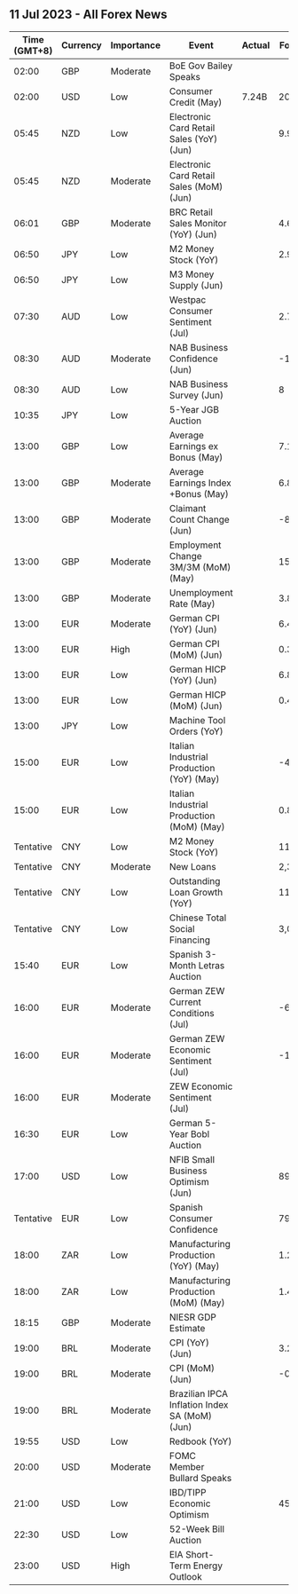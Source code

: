 ## 11 Jul 2023 - All Forex News
| Time (GMT+8) | Currency | Importance | Event | Actual | Forecast | Previous |
|------|----------|------------|-------|--------|----------|----------|
| 02:00 | GBP | Moderate | BoE Gov Bailey Speaks |  |  |  |
| 02:00 | USD | Low | Consumer Credit (May) | 7.24B | 20.50B | 20.32B |
| 05:45 | NZD | Low | Electronic Card Retail Sales (YoY) (Jun) |  | 9.9% | 3.3% |
| 05:45 | NZD | Moderate | Electronic Card Retail Sales (MoM) (Jun) |  |  | -1.7% |
| 06:01 | GBP | Moderate | BRC Retail Sales Monitor (YoY) (Jun) |  | 4.6% | 3.7% |
| 06:50 | JPY | Low | M2 Money Stock (YoY) |  | 2.9% | 2.7% |
| 06:50 | JPY | Low | M3 Money Supply (Jun) |  |  | 2,102.7T |
| 07:30 | AUD | Low | Westpac Consumer Sentiment (Jul) |  | 2.7% | 0.2% |
| 08:30 | AUD | Moderate | NAB Business Confidence (Jun) |  | -1 | -4 |
| 08:30 | AUD | Low | NAB Business Survey (Jun) |  | 8 | 8 |
| 10:35 | JPY | Low | 5-Year JGB Auction |  |  | 0.068% |
| 13:00 | GBP | Low | Average Earnings ex Bonus (May) |  | 7.1% | 7.2% |
| 13:00 | GBP | Moderate | Average Earnings Index +Bonus (May) |  | 6.8% | 6.5% |
| 13:00 | GBP | Moderate | Claimant Count Change (Jun) |  | -8.6K | -13.6K |
| 13:00 | GBP | Moderate | Employment Change 3M/3M (MoM) (May) |  | 158K | 250K |
| 13:00 | GBP | Moderate | Unemployment Rate (May) |  | 3.8% | 3.8% |
| 13:00 | EUR | Moderate | German CPI (YoY) (Jun) |  | 6.4% | 6.1% |
| 13:00 | EUR | High | German CPI (MoM) (Jun) |  | 0.3% | -0.1% |
| 13:00 | EUR | Low | German HICP (YoY) (Jun) |  | 6.8% | 6.3% |
| 13:00 | EUR | Low | German HICP (MoM) (Jun) |  | 0.4% | -0.2% |
| 13:00 | JPY | Low | Machine Tool Orders (YoY) |  |  | -22.2% |
| 15:00 | EUR | Low | Italian Industrial Production (YoY) (May) |  | -4.5% | -7.2% |
| 15:00 | EUR | Low | Italian Industrial Production (MoM) (May) |  | 0.8% | -1.9% |
| Tentative | CNY | Low | M2 Money Stock (YoY) |  | 11.2% | 11.6% |
| Tentative | CNY | Moderate | New Loans |  | 2,337.0B | 1,360.0B |
| Tentative | CNY | Low | Outstanding Loan Growth (YoY) |  | 11.2% | 11.4% |
| Tentative | CNY | Low | Chinese Total Social Financing |  | 3,000.0B | 1,560.0B |
| 15:40 | EUR | Low | Spanish 3-Month Letras Auction |  |  | 3.255% |
| 16:00 | EUR | Moderate | German ZEW Current Conditions (Jul) |  | -60.0 | -56.5 |
| 16:00 | EUR | Moderate | German ZEW Economic Sentiment (Jul) |  | -10.0 | -8.5 |
| 16:00 | EUR | Moderate | ZEW Economic Sentiment (Jul) |  |  | -10.0 |
| 16:30 | EUR | Low | German 5-Year Bobl Auction |  |  | 2.410% |
| 17:00 | USD | Low | NFIB Small Business Optimism (Jun) |  | 89.9 | 89.4 |
| Tentative | EUR | Low | Spanish Consumer Confidence |  | 79.4 | 81.5 |
| 18:00 | ZAR | Low | Manufacturing Production (YoY) (May) |  | 1.2% | 3.4% |
| 18:00 | ZAR | Low | Manufacturing Production (MoM) (May) |  | 1.4% | 0.5% |
| 18:15 | GBP | Moderate | NIESR GDP Estimate |  |  | -0.1% |
| 19:00 | BRL | Moderate | CPI (YoY) (Jun) |  | 3.20% | 3.94% |
| 19:00 | BRL | Moderate | CPI (MoM) (Jun) |  | -0.08% | 0.23% |
| 19:00 | BRL | Moderate | Brazilian IPCA Inflation Index SA (MoM) (Jun) |  |  | 0.28% |
| 19:55 | USD | Low | Redbook (YoY) |  |  | 0.7% |
| 20:00 | USD | Moderate | FOMC Member Bullard Speaks |  |  |  |
| 21:00 | USD | Low | IBD/TIPP Economic Optimism |  | 45.3 | 41.7 |
| 22:30 | USD | Low | 52-Week Bill Auction |  |  | 4.930% |
| 23:00 | USD | High | EIA Short-Term Energy Outlook |  |  |  |
